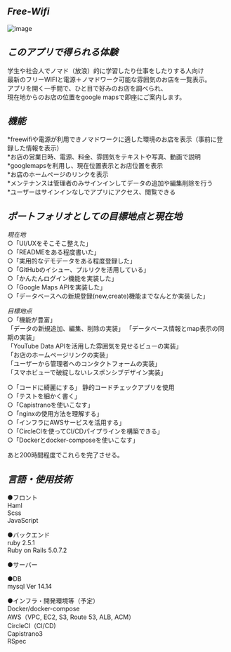 *Free-Wifi*
-----------

![image](https://user-images.githubusercontent.com/60636597/75624327-b7165d00-5bf6-11ea-9b4c-c7550ad40c12.png)


*このアプリで得られる体験*
--------------------
学生や社会人でノマド（放浪）的に学習したり仕事をしたりする人向け  
最新のフリーWIFIと電源＋ノマドワーク可能な雰囲気のお店を一覧表示。    
アプリを開く一手間で、ひと目で好みのお店を調べられ、  
現在地からのお店の位置をgoogle mapsで即座にご案内します。  

*機能*
------
*freewifiや電源が利用できノマドワークに適した環境のお店を表示（事前に登録した情報を表示）  
*お店の営業日時、電源、料金、雰囲気をテキストや写真、動画で説明  
*googlemapsを利用し、現在位置表示とお店位置を表示    
*お店のホームページのリンクを表示    
*メンテナンスは管理者のみサインインしてデータの追加や編集削除を行う   
*ユーザーはサインインなしでアプリにアクセス、閲覧できる  


*ポートフォリオとしての目標地点と現在地*
------------------------------
*現在地*  
○「UI/UXをそこそこ整えた」  
○「READMEをある程度書いた」  
○「実用的なデモデータをある程度登録した」  
○「GitHubのイシュー、プルリクを活用している」  
○「かんたんログイン機能を実装した」  
○「Google Maps APIを実装した」  
○「データベースへの新規登録(new,create)機能までなんとか実装した」  

*目標地点*  
○「機能が豊富」  
  「データの新規追加、編集、削除の実装」
  「データベース情報とmap表示の同期の実装」  
  「YouTube Data APIを活用した雰囲気を見せるビューの実装」  
  「お店のホームページリンクの実装」  
  「ユーザーから管理者へのコンタクトフォームの実装」  
  「スマホビューで破綻しないレスポンシブデザイン実装」 
  
○「コードに綺麗にする」 静的コードチェックアプリを使用  
○「テストを細かく書く」  
○「Capistranoを使いこなす」  
○「nginxの使用方法を理解する」  
○「インフラにAWSサービスを活用する」  
○「CircleCIを使ってCI/CDパイプラインを構築できる」  
○「Dockerとdocker-composeを使いこなす」  

あと200時間程度でこれらを完了させる。


*言語・使用技術*
------------------
●フロント  
Haml  
Scss  
JavaScript  
  
●バックエンド  
ruby 2.5.1  
Ruby on Rails 5.0.7.2  
  
●サーバー  
  
●DB  
mysql  Ver 14.14  
  
●インフラ・開発環境等（予定）  
Docker/docker-compose  
AWS（VPC, EC2, S3, Route 53, ALB, ACM）  
CircleCI（CI/CD)  
Capistrano3  
RSpec  
